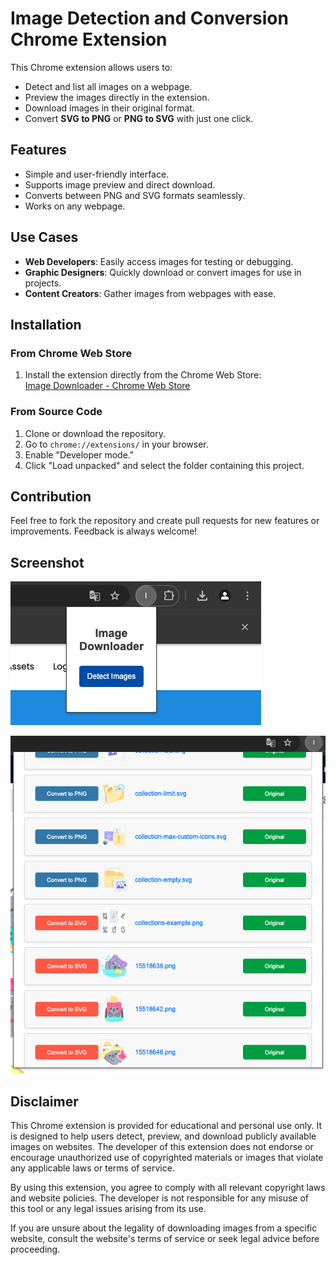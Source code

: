 # Image Detection and Conversion Chrome Extension

This Chrome extension allows users to:

- Detect and list all images on a webpage.
- Preview the images directly in the extension.
- Download images in their original format.
- Convert **SVG to PNG** or **PNG to SVG** with just one click.

## Features

- Simple and user-friendly interface.
- Supports image preview and direct download.
- Converts between PNG and SVG formats seamlessly.
- Works on any webpage.

## Use Cases

- **Web Developers**: Easily access images for testing or debugging.
- **Graphic Designers**: Quickly download or convert images for use in projects.
- **Content Creators**: Gather images from webpages with ease.

## Installation

### From Chrome Web Store

1. Install the extension directly from the Chrome Web Store:  
   [Image Downloader - Chrome Web Store](https://chromewebstore.google.com/detail/image-downloader/jdglnaenocodfkconfnfmidlmondhlik?authuser=0&hl=tr)

### From Source Code

1. Clone or download the repository.
2. Go to `chrome://extensions/` in your browser.
3. Enable "Developer mode."
4. Click "Load unpacked" and select the folder containing this project.
## Contribution

Feel free to fork the repository and create pull requests for new features or improvements. Feedback is always welcome!

## Screenshot
![First Page Screenshot](https://github.com/hamdihacihaliloglu/image-downloader-extension/blob/main/Screenshot/image-downloader-0.png)

![Main Page Screenshot](https://github.com/hamdihacihaliloglu/image-downloader-extension/blob/main/Screenshot/image-downloader-1.png)

## Disclaimer

This Chrome extension is provided for educational and personal use only. It is designed to help users detect, preview, and download publicly available images on websites. The developer of this extension does not endorse or encourage unauthorized use of copyrighted materials or images that violate any applicable laws or terms of service.

By using this extension, you agree to comply with all relevant copyright laws and website policies. The developer is not responsible for any misuse of this tool or any legal issues arising from its use.

If you are unsure about the legality of downloading images from a specific website, consult the website's terms of service or seek legal advice before proceeding.
